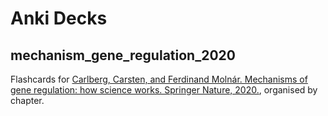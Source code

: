 # Anki Decks

## mechanism_gene_regulation_2020

Flashcards for [Carlberg, Carsten, and Ferdinand Molnár. Mechanisms of gene regulation: how science works. Springer Nature, 2020.](https://link.springer.com/book/10.1007/978-3-030-52321-3), organised by chapter.
